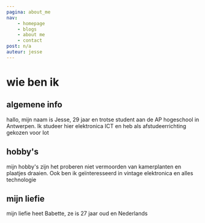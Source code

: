 ```yaml
---
pagina: about_me
nav:
    - homepage
    - blogs
    - about me
    - contact
post: n/a
auteur: jesse
---
```


# wie ben ik
## algemene info
hallo, mijn naam is Jesse, 29 jaar en trotse student aan de AP hogeschool in Antwerpen. Ik studeer hier elektronica ICT en heb als afstudeerrichting gekozen voor Iot

## hobby's
mijn hobby's zijn het proberen niet vermoorden van kamerplanten en plaatjes draaien. Ook ben ik geïnteresseerd in vintage elektronica en alles technologie

## mijn liefie
mijn liefie heet Babette, ze is 27 jaar oud en Nederlands